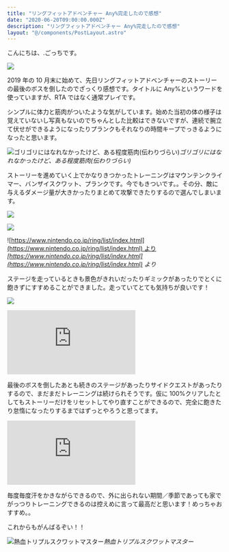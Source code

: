 ```yaml
---
title: "リングフィットアドベンチャー Any%完走したので感想"
date: "2020-06-20T09:00:00.000Z"
description: "リングフィットアドベンチャー Any%完走したので感想"
layout: "@/components/PostLayout.astro"
---
```


こんにちは、.ごっちです。

![](https://cdn-images-1.medium.com/max/2000/0*_H5O1umi8-jo4hfo.png)

2019 年の 10 月末に始めて、先日リングフィットアドベンチャーのストーリーの最後のボスを倒したのでざっくり感想です。タイトルに Any%というワードを使っていますが、RTA ではなく通常プレイです。

シンプルに体力と筋肉がついたような気がしています。始めた当初の体の様子は覚えていないし写真もないのでちゃんとした比較はできないですが、連続で腕立て伏せができるようになったりプランクもそれなりの時間キープでっきるようになったと思います。

![ゴリゴリにはなれなかったけど、ある程度筋肉(伝わりづらい)](https://cdn-images-1.medium.com/max/3226/0*HUPfE7jgdVQO8cdT.jpg)_ゴリゴリにはなれなかったけど、ある程度筋肉(伝わりづらい)_

ストーリーを進めていく上でかなりきつかったトレーニングはマウンテンクライマー、バンザイスクワット、プランクです。今でもきついです。。その分、敵に与えるダメージ量が大きかったりまとめて攻撃できたりするので選んでしまいます。

![](https://cdn-images-1.medium.com/max/2488/0*EvfIKWTxCR19QU9J.png)

![](https://cdn-images-1.medium.com/max/2488/0*oLyymaUHtElVi_Oo.png)

![[https://www.nintendo.co.jp/ring/list/index.html](https://www.nintendo.co.jp/ring/list/index.html) より](https://cdn-images-1.medium.com/max/2482/0*-nqR_M6HY_iiYlam.png)_[https://www.nintendo.co.jp/ring/list/index.html](https://www.nintendo.co.jp/ring/list/index.html) より_

ステージを走っているときも景色がきれいだったりギミックがあったりでとくに飽きずにすすめることができました。走っていてとても気持ちが良いです！

![](https://cdn-images-1.medium.com/max/2560/0*79FJn7rKVBZyRyHe.jpg)

<iframe src="https://medium.com/media/a130082b7d36057a21e852b0733cca7a" frameborder=0></iframe>

最後のボスを倒したあとも続きのステージがあったりサイドクエストがあったりするので、まだまだトレーニングは続けられそうです。仮に 100%クリアしたとしてもストーリーだけをリセットしてやり直すことができるので、完全に飽きたり怠惰になったりするまではずっとやろうと思ってます。

<iframe src="https://medium.com/media/c0cdec549f33deb2c49a2be3f7caafbc" frameborder=0></iframe>

毎度毎度汗をかきながらできるので、外に出られない期間／季節であっても家でがっつりトレーニングできるのは控えめに言って最高だと思います！めっちゃおすすめ。。

これからもがんばるぞい！！

![熱血トリプルスクワットマスター](https://cdn-images-1.medium.com/max/2560/1*q6ouWqY1Z3Cg9jz-YtlMJw.jpeg)_熱血トリプルスクワットマスター_
